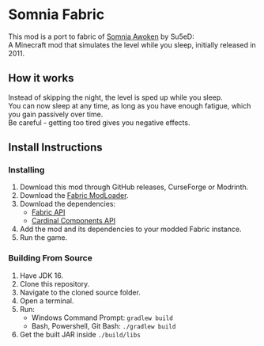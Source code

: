 # Somnia Fabric

This mod is a port to fabric of [Somnia Awoken](https://github.com/Su5eD/Somnia) by Su5eD:<br>
A Minecraft mod that simulates the level while you sleep, initially released in 2011.

## How it works
Instead of skipping the night, the level is sped up while you sleep.<br>
You can now sleep at any time, as long as you have enough fatigue, which you gain passively over time.<br>
Be careful - getting too tired gives you negative effects.

[Comment]: <> (Add image/gif etc here.)

## Install Instructions

### Installing
1. Download this mod through GitHub releases, CurseForge or Modrinth.
2. Download the [Fabric ModLoader](https://fabricmc.net/use/).
3. Download the dependencies:
    * [Fabric API](https://www.curseforge.com/minecraft/mc-mods/fabric-api)
    * [Cardinal Components API](https://www.curseforge.com/minecraft/mc-mods/cardinal-components)
4. Add the mod and its dependencies to your modded Fabric instance.
5. Run the game.

### Building From Source
1. Have JDK 16.
2. Clone this repository.
3. Navigate to the cloned source folder.
4. Open a terminal.
5. Run:
    * Windows Command Prompt: `gradlew build`
    * Bash, Powershell, Git Bash: `./gradlew build`
6. Get the built JAR inside `./build/libs` 
